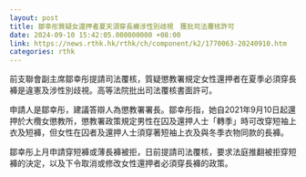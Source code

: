 ```yaml
---
layout: post
title: 鄒幸彤質疑女還押者夏天須穿長褲涉性別歧視　獲批司法覆核許可
date: 2024-09-10 15:42:05.000000000 +08:00
link: https://news.rthk.hk/rthk/ch/component/k2/1770063-20240910.htm
categories: rthk
---
```


前支聯會副主席鄒幸彤提請司法覆核，質疑懲教署規定女性還押者在夏季必須穿長褲是違憲及涉性別歧視。高等法院批出司法覆核書面許可。

申請人是鄒幸彤，建議答辯人為懲教署署長。鄒幸彤指，她自2021年9月10日起還押於大欖女懲教所，懲教署政策規定男性在囚及還押人士「轉季」時可改穿短袖上衣及短褲，但女性在囚者及還押人士須穿著短袖上衣及與冬季衣物同款的長褲。

鄒幸彤上月申請穿短褲或薄長褲被拒，日前提請司法覆核，要求法庭推翻被拒穿短褲的決定，以及下令取消或修改女性還押者必須穿長褲的政策。
